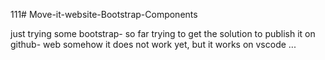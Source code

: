 111# Move-it-website-Bootstrap-Components


just trying some bootstrap- so far trying to get the solution to publish it on github- web somehow it does not work yet, but it works on vscode ...
